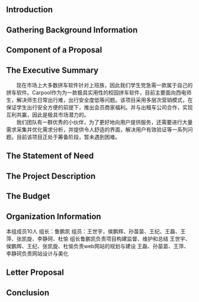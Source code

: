 ## Introduction
## Gathering Background Information
## Component of a Proposal
## The Executive Summary
&#160; &#160; &#160; &#160;现在市场上大多数拼车软件针对上班族，因此我们学生党急需一款属于自己的拼车软件。Carpool作为为一款极具实用性的校园拼车软件，目前主要面向西电师生，解决师生日常出行难，出行安全度低等问题。该项目采用多层次营销模式，在保证学生出行安全方便的前提下，推出会员商家福利。并与出租车公司合作，实现互利共赢，因此是极具市场潜力的。<br/>
&#160; &#160; &#160; &#160;我们团队有一群优秀的小伙伴，为了更好地向用户提供服务，还需要进行大量需求采集并优化需求分析，并提供令人舒适的界面，解决用户有效验证等一系列问题。目前该项目正处于筹备阶段，暂未遇到困难。
## The Statement of Need
## The Project Description
## The Budget
## Organization Information
本组成员10人
组长：鲁鹏凯
组员：王世宇，侯鹏辉、孙苗苗、王纪、王磊、王萍、张凯旋、李静珂、杜愉
组长鲁鹏凯负责项目构建监督、维护和总结
王世宇、侯鹏辉、王纪、张凯旋、杜愉负责web网站的规划与建设
王磊、孙苗苗、王萍、李静珂负责网站设计与美化
## Letter Proposal
## Conclusion
